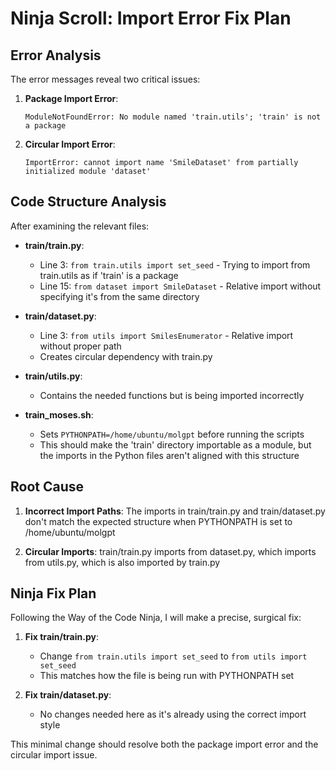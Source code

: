 # Ninja Scroll: Import Error Fix Plan

## Error Analysis

The error messages reveal two critical issues:

1. **Package Import Error**:
   ```
   ModuleNotFoundError: No module named 'train.utils'; 'train' is not a package
   ```

2. **Circular Import Error**:
   ```
   ImportError: cannot import name 'SmileDataset' from partially initialized module 'dataset'
   ```

## Code Structure Analysis

After examining the relevant files:

- **train/train.py**: 
  - Line 3: `from train.utils import set_seed` - Trying to import from train.utils as if 'train' is a package
  - Line 15: `from dataset import SmileDataset` - Relative import without specifying it's from the same directory

- **train/dataset.py**:
  - Line 3: `from utils import SmilesEnumerator` - Relative import without proper path
  - Creates circular dependency with train.py

- **train/utils.py**:
  - Contains the needed functions but is being imported incorrectly

- **train_moses.sh**:
  - Sets `PYTHONPATH=/home/ubuntu/molgpt` before running the scripts
  - This should make the 'train' directory importable as a module, but the imports in the Python files aren't aligned with this structure

## Root Cause

1. **Incorrect Import Paths**: The imports in train/train.py and train/dataset.py don't match the expected structure when PYTHONPATH is set to /home/ubuntu/molgpt
   
2. **Circular Imports**: train/train.py imports from dataset.py, which imports from utils.py, which is also imported by train.py

## Ninja Fix Plan

Following the Way of the Code Ninja, I will make a precise, surgical fix:

1. **Fix train/train.py**:
   - Change `from train.utils import set_seed` to `from utils import set_seed`
   - This matches how the file is being run with PYTHONPATH set

2. **Fix train/dataset.py**:
   - No changes needed here as it's already using the correct import style

This minimal change should resolve both the package import error and the circular import issue.